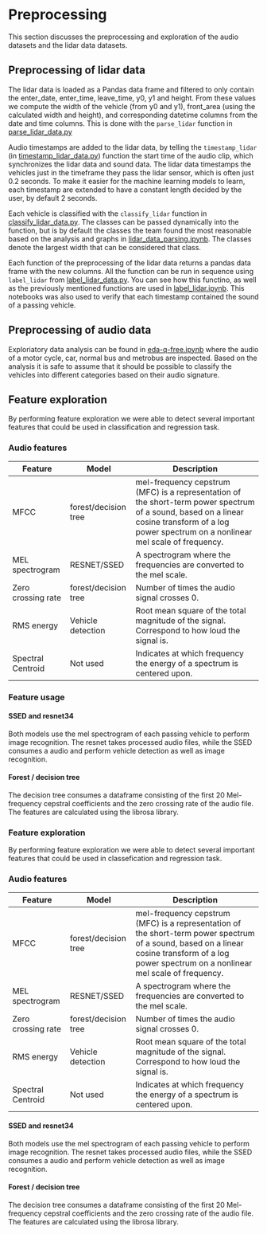 # Preprocessing
This section discusses the preprocessing and exploration of the audio datasets and the lidar data datasets. 

## Preprocessing of lidar data

The lidar data is loaded as a Pandas data frame and filtered to only contain the enter_date, enter_time, leave_time, y0, y1 and height. From these values we compute the width of the vehicle (from y0 and y1), front_area (using the calculated width and height), and corresponding datetime columns from the date and time columns. This is done with the `parse_lidar` function in [parse_lidar_data.py](src/parse_lidar_data.py)

Audio timestamps are added to the lidar data, by telling the `timestamp_lidar` (in [timestamp_lidar_data.py](src/timestamp_lidar_data.py)) function the start time of the audio clip, which synchronizes the lidar data and sound data. The lidar data timestamps the vehicles just in the timeframe they pass the lidar sensor, which is often just 0.2 seconds. To make it easier for the machine learning models to learn, each timestamp are extended to have a constant length decided by the user, by default 2 seconds.

Each vehicle is classified with the `classify_lidar` function in [classify_lidar_data.py](src/classify_lidar_data.py). The classes can be passed dynamically into the function, but is by default the classes the team found the most reasonable based on the analysis and graphs in [lidar_data_parsing.ipynb](lidar_data_parsing.ipynb). The classes denote the largest width that can be considered that class.

Each function of the preprocessing of the lidar data returns a pandas data frame with the new columns. All the function can be run in sequence using `label_lidar` from [label_lidar_data.py](src/label_lidar_data.py). You can see how this functino, as well as the previously mentioned functions are used in [label_lidar.ipynb](label_lidar.ipynb). This notebooks was also used to verify that each timestamp contained the sound of a passing vehicle.

## Preprocessing of audio data

Exploriatory data analysis can be found in [eda-q-free.ipynb](eda-q-free.ipynb) where the audio of a motor cycle, car, normal bus and metrobus are inspected. Based on the analysis it is safe to assume that it should be possible to classify the vehicles into different categories based on their audio signature. 


## Feature exploration
 
By performing feature exploration we were able to detect several important features that could be used in classification and regression task. 


### Audio features

| Feature            | Model                | Description                                                                                                                                                                                     |
|--------------------|----------------------|-------------------------------------------------------------------------------------------------------------------------------------------------------------------------------------------------|
| MFCC               | forest/decision tree | mel-frequency cepstrum (MFC) is a representation of the short-term power spectrum of a sound, based on a linear cosine transform of a log power spectrum on a nonlinear mel scale of frequency. |
| MEL spectrogram    | RESNET/SSED           | A spectrogram where the frequencies are converted to the mel scale.                                                                                                                             |
| Zero crossing rate | forest/decision tree | Number of times the audio signal crosses 0.                                                                                                                                                     |
| RMS energy         | Vehicle detection    | Root mean square of the total magnitude of the signal. Correspond to how loud the signal is.                                                                                                   |
| Spectral Centroid  | Not used             | Indicates at which frequency the energy of a spectrum is centered upon.                                                                                                                         |
### Feature usage

#### SSED and resnet34
Both models use the mel spectrogram of each passing vehicle to perform image recognition. The resnet takes processed audio files, while the SSED consumes a audio and perform vehicle detection as well as image recognition. 

#### Forest / decision tree

The decision tree consumes a dataframe consisting of the first 20 Mel-frequency cepstral coefficients and the zero crossing rate of the audio file. The features are calculated using the librosa library. 
 
### Feature exploration
 
By performing feature exploration we were able to detect several important features that could be used in classefication and regression task. 


### Audio features

| Feature            | Model                | Description                                                                                                                                                                                     |
|--------------------|----------------------|-------------------------------------------------------------------------------------------------------------------------------------------------------------------------------------------------|
| MFCC               | forest/decision tree | mel-frequency cepstrum (MFC) is a representation of the short-term power spectrum of a sound, based on a linear cosine transform of a log power spectrum on a nonlinear mel scale of frequency. |
| MEL spectrogram    | RESNET/SSED           | A spectrogram where the frequencies are converted to the mel scale.                                                                                                                             |
| Zero crossing rate | forest/decision tree | Number of times the audio signal crosses 0.                                                                                                                                                     |
| RMS energy         | Vehicle detection    | Root mean square of the total magnitude of the signal. Correspond to how loud the signal is.                                                                                                   |
| Spectral Centroid  | Not used             | Indicates at which frequency the energy of a spectrum is centered upon.                                                                                                                         |

#### SSED and resnet34
Both models use the mel spectrogram of each passing vehicle to perform image recognition. The resnet takes processed audio files, while the SSED consumes a audio and perform vehicle detection as well as image recognition. 

#### Forest / decision tree

The decision tree consumes a dataframe consisting of the first 20 Mel-frequency cepstral coefficients and the zero crossing rate of the audio file. The features are calculated using the librosa library. 
 